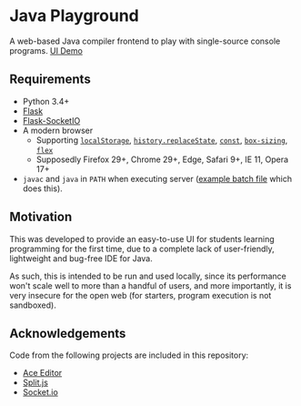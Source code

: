 # Java Playground

A web-based Java compiler frontend to play with single-source console programs. [UI Demo][]

[UI Demo]: https://codepen.io/johncf/full/dZWXpW

## Requirements

- Python 3.4+
- [Flask](http://flask.pocoo.org/)
- [Flask-SocketIO](https://github.com/miguelgrinberg/Flask-SocketIO)
- A modern browser
  - Supporting [`localStorage`][], [`history.replaceState`][], [`const`][], [`box-sizing`][], [`flex`][]
  - Supposedly Firefox 29+, Chrome 29+, Edge, Safari 9+, IE 11, Opera 17+
- `javac` and `java` in `PATH` when executing server ([example batch file](https://gist.github.com/johncf/a98cd3aa49491c5f58372566883e7810) which does this).

[`localStorage`]: https://caniuse.com/#feat=const
[`history.replaceState`]: https://caniuse.com/#feat=history
[`const`]: https://caniuse.com/#feat=const
[`box-sizing`]: https://caniuse.com/#feat=css3-boxsizing
[`flex`]: https://caniuse.com/#feat=flexbox

## Motivation

This was developed to provide an easy-to-use UI for students learning programming for the first time, due to a complete lack of user-friendly, lightweight and bug-free IDE for Java.

As such, this is intended to be run and used locally, since its performance won't scale well to more than a handful of users, and more importantly, it is very insecure for the open web (for starters, program execution is not sandboxed).

## Acknowledgements

Code from the following projects are included in this repository:

- [Ace Editor](https://ace.c9.io/)
- [Split.js](http://nathancahill.github.io/Split.js/)
- [Socket.io](https://socket.io/)
